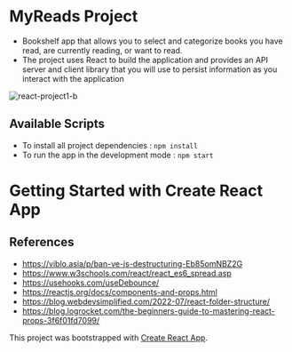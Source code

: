 # MyReads Project
- Bookshelf app that allows you to select and categorize books you have read, are currently reading, or want to read. 
- The project uses React to build the application and provides an API server and client library that you will use to persist information as you interact with the application

![react-project1-b](https://user-images.githubusercontent.com/22231486/225344949-d3363226-7c43-4d12-b594-4ad3f22642d1.png)

## Available Scripts

- To install all project dependencies  : `npm install`
- To run the app in the development mode : `npm start`
# Getting Started with Create React App


## References
- https://viblo.asia/p/ban-ve-js-destructuring-Eb85omNBZ2G
- https://www.w3schools.com/react/react_es6_spread.asp
- https://usehooks.com/useDebounce/
- https://reactjs.org/docs/components-and-props.html
- https://blog.webdevsimplified.com/2022-07/react-folder-structure/
- https://blog.logrocket.com/the-beginners-guide-to-mastering-react-props-3f6f01fd7099/

This project was bootstrapped with [Create React App](https://github.com/facebook/create-react-app).
